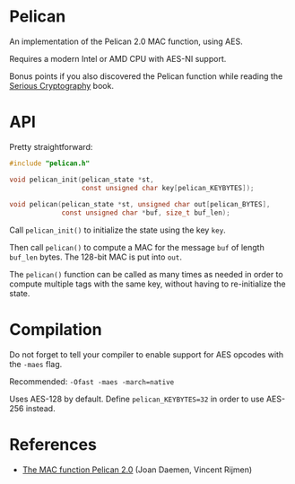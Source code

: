 Pelican
=======

An implementation of the Pelican 2.0 MAC function, using AES.

Requires a modern Intel or AMD CPU with AES-NI support.

Bonus points if you also discovered the Pelican function while reading
the [Serious Cryptography](https://www.nostarch.com/seriouscrypto) book.

API
===

Pretty straightforward:

```c
#include "pelican.h"

void pelican_init(pelican_state *st,
                  const unsigned char key[pelican_KEYBYTES]);
                  
void pelican(pelican_state *st, unsigned char out[pelican_BYTES],
             const unsigned char *buf, size_t buf_len);
```

Call `pelican_init()` to initialize the state using the key `key`.

Then call `pelican()` to compute a MAC for the message `buf` of length
`buf_len` bytes. The 128-bit MAC is put into `out`.

The `pelican()` function can be called as many times as needed in
order to compute multiple tags with the same key, without having to
re-initialize the state.

Compilation
===========

Do not forget to tell your compiler to enable support for AES opcodes
with the `-maes` flag.

Recommended: `-Ofast -maes -march=native`

Uses AES-128 by default. Define `pelican_KEYBYTES=32` in order to use
AES-256 instead.

References
==========

* [The MAC function Pelican 2.0](https://eprint.iacr.org/2005/088.pdf)
(Joan Daemen, Vincent Rijmen)
